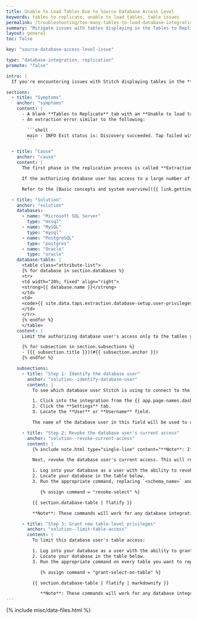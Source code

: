 ```yaml
---
title: Unable to Load Tables Due to Source Database Access Level
keywords: tables to replicate, unable to load tables, table issues
permalink: /troubleshooting/too-many-tables-to-load-database-integration
summary: "Mitigate issues with tables displaying in the Tables to Replicate tab by limiting the authorizing database user's access to source tables."
layout: general
toc: false

key: "source-database-access-level-issue"

type: "database-integration, replication"
promote: "false"

intro: |
  If you're encountering issues with Stitch displaying tables in the **Tables to Replicate** tab for a database integration, the root cause may the number of tables the authorizing database user has access to in the source database.

sections:
  - title: "Symptoms"
    anchor: "symptoms"
    content: |
      - A blank **Tables to Replicate** tab with an **Unable to load tables** error
      - An extraction error similar to the following:

        ```shell
        main - INFO Exit status is: Discovery succeeded. Tap failed with code -9. Target succeeded.
        ```

  - title: "Cause"
    anchor: "cause"
    content: |
      The first phase in the replication process is called **Extraction**. The start of every extraction is called **discovery**, and at this time, Stitch detects the tables and columns available in the source. These are the same tables and columns that the Stitch database user - or the database user in the integration's **{{ app.page-names.int-details }}** page - has access to.

      If the authorizing database user has access to a large number of databases and tables, discovery may take some time. To ensure discovery can complete in a timely manner, we recommend limiting the database user's access only to the tables you want to replicate.

      Refer to the [Basic concepts and system overview]({{ link.getting-started.basic-concepts | prepend: site.baseurl | append: "#system-architecture" }}) guide for more info about Stitch's replication process.

  - title: "Solution"
    anchor: "solution"
    databases:
      - name: "Microsoft SQL Server"
        type: "mssql"
      - name: "MySQL"
        type: "mysql"
      - name: "PostgreSQL"
        type: "postgres"
      - name: "Oracle"
        type: "oracle"
    database-table: |
      <table class="attribute-list">
      {% for database in section.databases %}
      <tr>
      <td width="20%; fixed" align="right">
      <strong>{{ database.name }}</strong>
      </td>
      <td>
      <code>{{ site.data.taps.extraction.database-setup.user-privileges[database.type][command] | replace:"<","&lt;" | flatify | strip }}</code>
      </td>
      </tr>
      {% endfor %}
      </table>
    content: |
      Limit the authorizing database user's access only to the tables you want to replicate:

      {% for subsection in section.subsections %}
      - [{{ subsection.title }}](#{{ subsection.anchor }})
      {% endfor %}

    subsections:
      - title: "Step 1: Identify the database user"
        anchor: "solution--identify-database-user"
        content: |
          To see which database user Stitch is using to connect to the database:

          1. Click into the integration from the {{ app.page-names.dashboard }}.
          2. Click the **Settings** tab.
          3. Locate the **User** or **Username** field.

          The name of the database user in this field will be used to complete the remaining steps.

      - title: "Step 2: Revoke the database user's current access"
        anchor: "solution--revoke-current-access"
        content: |
          {% include note.html type="single-line" content="**Note**: If you don't have appropriate `REVOKE` privileges or you're unsure how to complete this step, reach out to a member of your technical or database administration team before continuing." %}

          Next, revoke the database user's current access. This will remove the overly permissive access the user currently has in preparation for the next step.

          1. Log into your database as a user with the ability to revoke privileges.
          2. Locate your database in the table below.
          3. Run the appropriate command, replacing `<schema_name>` and `<stitch_username>` with the name of the schema and [database user from Step 1](#solution--identify-database-user), respectively:

             {% assign command = "revoke-select" %}

          {{ section.database-table | flatify }}

          **Note**: These commands will work for any database integration backed by one of the databases mentioned above. For example: The command for MySQL will also work on Amazon RDS MySQL, Amazon RDS Aurora MySQL, MariaDB, etc.

      - title: "Step 3: Grant new table-level privileges"
        anchor: "solution--limit-table-access"
        content: |
          To limit this database user's table access:

          1. Log into your database as a user with the ability to grant privileges.
          2. Locate your database in the table below.
          3. Run the appropriate command on every table you want to replicate, replacing `<database_name>`, `<schema_name>`, `<table_name>`, and `<stitch_username>` with the name of the database, schema, table, and [database user from Step 1](#solution--identify-database-user), respectively:

             {% assign command = "grant-select-on-table" %}

          {{ section.database-table | flatify | markdownify }}

             **Note**: These commands will work for any database integration backed by one of the databases mentioned above. For example: The command for MySQL will also work on Amazon RDS MySQL, Amazon RDS Aurora MySQL, MariaDB, etc.
---
```

{% include misc/data-files.html %}